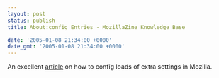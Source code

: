 ```yaml
---
layout: post
status: publish
title: About:config Entries - MozillaZine Knowledge Base

date: '2005-01-08 21:34:00 +0000'
date_gmt: '2005-01-08 21:34:00 +0000'
---
```

An excellent <a href="http://kb.mozillazine.org/index.phtml?title=Firefox_:_FAQs_:_About:config_Entries" target="_blank">article</a> on how to config loads of extra settings in Mozilla.
